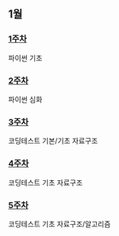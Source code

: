 ## 1월

### [1주차](https://github.com/Imseongjoo/TIL/tree/master/2023_01/Week_01)

파이썬 기초

### [2주차](https://github.com/Imseongjoo/TIL/tree/master/2023_01/Week_02)

파이썬 심화

### [3주차](https://github.com/Imseongjoo/TIL/tree/master/2023_01/Week_03)

코딩테스트 기본/기초 자료구조

### [4주차](https://github.com/Imseongjoo/TIL/tree/master/2023_01/Week_04)

코딩테스트 기초 자료구조

### [5주차](https://github.com/Imseongjoo/TIL/tree/master/2023_01/Week_05)

코딩테스트 기초 자료구조/알고리즘
